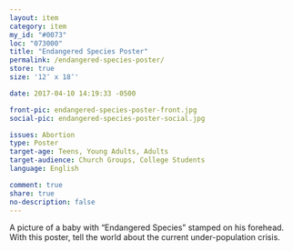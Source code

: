 ```yaml
---
layout: item
category: item
my_id: "#0073"
loc: "073000"
title: "Endangered Species Poster"
permalink: /endangered-species-poster/
store: true
size: '12″ x 18″'

date: 2017-04-10 14:19:33 -0500

front-pic: endangered-species-poster-front.jpg
social-pic: endangered-species-poster-social.jpg

issues: Abortion
type: Poster
target-age: Teens, Young Adults, Adults
target-audience: Church Groups, College Students
language: English

comment: true
share: true
no-description: false
---
```

A picture of a baby with “Endangered Species” stamped on his forehead. With this poster, tell the world about the current under-population crisis.